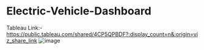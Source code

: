 # Electric-Vehicle-Dashboard
Tableau Link:-https://public.tableau.com/shared/4CP5QPBDF?:display_count=n&:origin=viz_share_link
![image](https://github.com/harshsahu19/Electric-Vehicle-Dashboard/assets/149066233/68da0756-f4ee-4eaa-8cf6-57c3c847d152)
